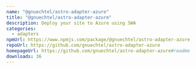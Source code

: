 ```yaml
---
name: "@gnuechtel/astro-adapter-azure"
title: "@gnuechtel/astro-adapter-azure"
description: Deploy your site to Azure using SWA
categories:
  - adapters
npmUrl: https://www.npmjs.com/package/@gnuechtel/astro-adapter-azure
repoUrl: https://github.com/gnuechtel/astro-adapter-azure
homepageUrl: https://github.com/gnuechtel/astro-adapter-azure#readme
downloads: 36
---
```

